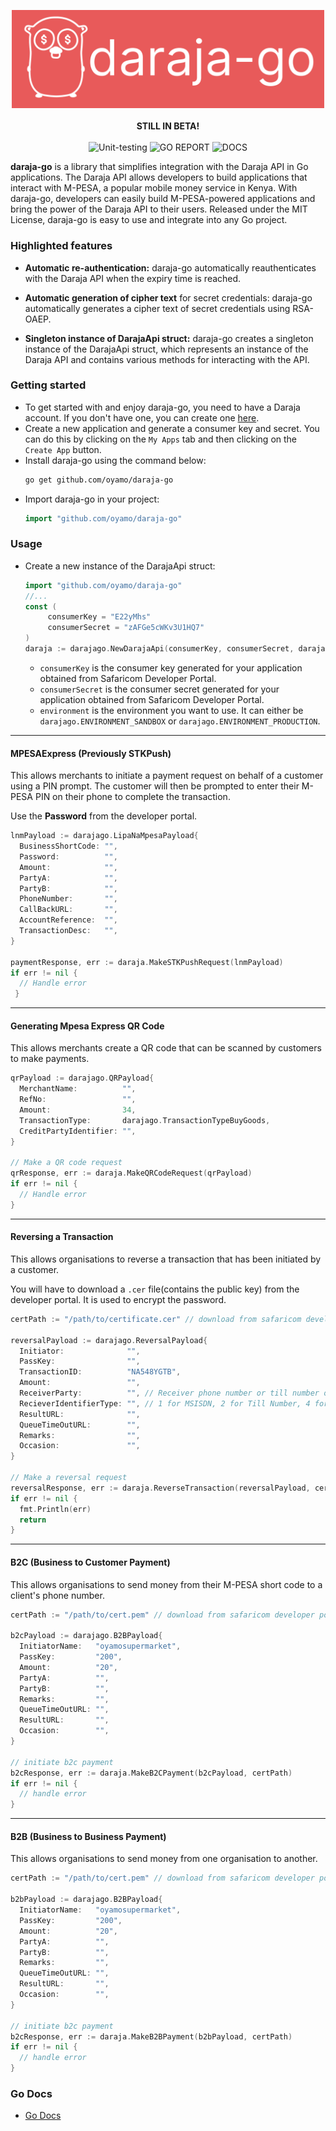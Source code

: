 <p align="center">
<img src="./assets/daraja-go.png" width="500" alt="# daraja-go"/><br><br>
<b>STILL IN BETA!</b><BR><BR>
<img src="https://img.shields.io/badge/UNIT%20TESTING-PASSING-green?style=flat" alt="Unit-testing">
<img src="https://img.shields.io/badge/GO%20REPORT-A+-green?style=flat" alt="GO REPORT" />
<img src="https://img.shields.io/badge/DOCS-GODOCS-green?style=flat" alt="DOCS" />
</p>

<strong>daraja-go</strong> is a library that simplifies integration with the Daraja API in Go
applications. The Daraja API allows developers to build applications that interact with M-PESA, a popular 
mobile money service in Kenya. With daraja-go, developers can easily build M-PESA-powered applications and
bring the power of the Daraja API to their users. Released under the MIT License, daraja-go is easy to use 
and integrate into any Go project.

### Highlighted features
* **Automatic re-authentication:** daraja-go automatically reauthenticates with the Daraja API when the expiry time is reached.

* **Automatic generation of cipher text** for secret credentials: daraja-go automatically generates a cipher text of secret credentials using RSA-OAEP.
* **Singleton instance of DarajaApi struct:** daraja-go creates a singleton instance of the DarajaApi struct, which represents an instance of the Daraja API and contains various methods for interacting with the API.

### Getting started
* To get started with and enjoy daraja-go, you need to have a Daraja account. If you don't have one, you can create one [here](https://developer.safaricom.co.ke).
* Create a new application and generate a consumer key and secret. You can do this by clicking on the `My Apps` tab and then clicking on the `Create App` button.
*  Install daraja-go using the command below:
    ```bash
    go get github.com/oyamo/daraja-go
    ```
*  Import daraja-go in your project:
    ```go
    import "github.com/oyamo/daraja-go"
    ```
### Usage
*  Create a new instance of the DarajaApi struct:
   ```go
   import "github.com/oyamo/daraja-go"
   //...
   const (
        consumerKey = "E22yMhs"
        consumerSecret = "zAFGe5cWKv3U1HQ7"
   )
   daraja := darajago.NewDarajaApi(consumerKey, consumerSecret, darajago.ENVIRONMENT_SANDBOX)
   ```
    *  `consumerKey` is the consumer key generated for your application obtained from Safaricom Developer Portal.
    *  `consumerSecret` is the consumer secret generated for your application obtained from Safaricom Developer Portal.
      *  `environment` is the environment you want to use. It can either be `darajago.ENVIRONMENT_SANDBOX` or `darajago.ENVIRONMENT_PRODUCTION`.
<hr>

#### MPESAExpress (Previously STKPush)
This allows merchants to initiate a payment request on behalf of a customer using a PIN prompt. 
The customer will then be prompted to enter their M-PESA PIN on their phone to complete the transaction.

Use the **Password** from the developer portal.
```go
lnmPayload := darajago.LipaNaMpesaPayload{
  BusinessShortCode: "",
  Password:          "",
  Amount:            "",
  PartyA:            "",
  PartyB:            "",
  PhoneNumber:       "",
  CallBackURL:       "",
  AccountReference:  "",
  TransactionDesc:   "",
}

paymentResponse, err := daraja.MakeSTKPushRequest(lnmPayload)
if err != nil {
  // Handle error
 }
```

<hr>

#### Generating Mpesa Express QR Code
This allows merchants create a QR code that can be scanned by customers to make payments.
```go
qrPayload := darajago.QRPayload{
  MerchantName:          "",
  RefNo:                 "",
  Amount:                34,
  TransactionType:       darajago.TransactionTypeBuyGoods,
  CreditPartyIdentifier: "",
}
	
// Make a QR code request
qrResponse, err := daraja.MakeQRCodeRequest(qrPayload)
if err != nil {
  // Handle error
}
```

<hr>

#### Reversing a Transaction
This allows organisations to reverse a transaction that has been initiated by a customer. 

You will have to download a `.cer` file(contains the public key) from the developer portal. It is used to encrypt the password.
```go
certPath := "/path/to/certificate.cer" // download from safaricom developer portal
	
reversalPayload := darajago.ReversalPayload{
  Initiator:              "",
  PassKey:                "",
  TransactionID:          "NA548YGTB",
  Amount:                 "",
  ReceiverParty:          "", // Receiver phone number or till number or paybill number
  RecieverIdentifierType: "", // 1 for MSISDN, 2 for Till Number, 4 for Organization Short Code
  ResultURL:              "",
  QueueTimeOutURL:        "",
  Remarks:                "",
  Occasion:               "",
}

// Make a reversal request
reversalResponse, err := daraja.ReverseTransaction(reversalPayload, certPath)
if err != nil {
  fmt.Println(err)
  return
}
```

<hr>

#### B2C (Business to Customer Payment)
This allows organisations to send money from their M-PESA short code to a client's phone number. 
```go
certPath := "/path/to/cert.pem" // download from safaricom developer portal

b2cPayload := darajago.B2BPayload{
  InitiatorName:   "oyamosupermarket",
  PassKey:         "200",
  Amount:          "20",
  PartyA:          "",
  PartyB:          "",
  Remarks:         "",
  QueueTimeOutURL: "",
  ResultURL:       "",
  Occasion:        "",
}

// initiate b2c payment
b2cResponse, err := daraja.MakeB2CPayment(b2cPayload, certPath)
if err != nil {
  // handle error
}
```

<hr>

#### B2B (Business to Business Payment)
This allows organisations to send money from one organisation to another. 
```go
certPath := "/path/to/cert.pem" // download from safaricom developer portal

b2bPayload := darajago.B2BPayload{
  InitiatorName:   "oyamosupermarket",
  PassKey:         "200",
  Amount:          "20",
  PartyA:          "",
  PartyB:          "",
  Remarks:         "",
  QueueTimeOutURL: "",
  ResultURL:       "",
  Occasion:        "",
}

// initiate b2c payment
b2cResponse, err := daraja.MakeB2BPayment(b2bPayload, certPath)
if err != nil {
  // handle error
}
```

### Go Docs
*  [Go Docs](https://oyamo.github.io/daraja-go)
